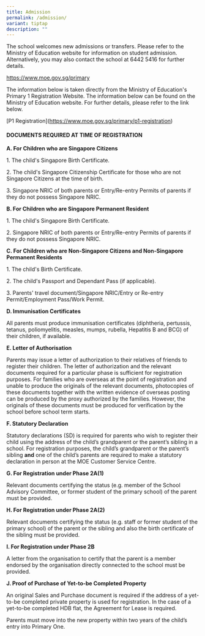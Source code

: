 ```yaml
---
title: Admission
permalink: /admission/
variant: tiptap
description: ""
---
```

<p>The school welcomes new admissions or transfers. Please refer to the Ministry
of Education website for information on student admission. Alternatively,
you may also contact the school at 6442 5416 for further details.</p>
<p><a href="https://www.moe.gov.sg/primary" rel="noopener noreferrer nofollow" target="_blank">https://www.moe.gov.sg/primary</a>
</p>
<p>The information below is taken directly from the Ministry of Education's
Primary 1 Registration Website. The information below can be found on the
Ministry of Education website. For further details, please refer to the
link below.</p>
<p>[P1 Registration](<a href="https://www.moe.gov.sg/primary/p1-registration" rel="noopener noreferrer nofollow" target="_blank">https://www.moe.gov.sg/primary/p1-registration</a>)</p>
<h4>DOCUMENTS REQUIRED AT TIME OF REGISTRATION</h4>
<p><strong>A. For Children who are Singapore Citizens</strong>
</p>
<p>1. The child's Singapore Birth Certificate.</p>
<p>2. The child's Singapore Citizenship Certificate for those who are not
Singapore Citizens at the time of birth.</p>
<p>3. Singapore NRIC of both parents or Entry/Re-entry Permits of parents
if they do not possess Singapore NRIC.</p>
<p><strong>B. For Children who are Singapore Permanent Resident</strong>
</p>
<p>1. The child's Singapore Birth Certificate.</p>
<p>2. Singapore NRIC of both parents or Entry/Re-entry Permits of parents
if they do not possess Singapore NRIC.</p>
<p><strong>C. For Children who are Non-Singapore Citizens and Non-Singapore Permanent Residents</strong>
</p>
<p>1. The child's Birth Certificate.</p>
<p>2. The child's Passport and Dependant Pass (if applicable).</p>
<p>3. Parents' travel document/Singapore NRIC/Entry or Re-entry Permit/Employment
Pass/Work Permit.</p>
<p><strong>D. Immunisation Certificates</strong>
</p>
<p>All parents must produce immunisation certificates (diphtheria, pertussis,
tetanus, poliomyelitis, measles, mumps, rubella, Hepatitis B and BCG) of
their children, if available.</p>
<p><strong>E. Letter of Authorisation</strong>
</p>
<p>Parents may issue a letter of authorization to their relatives of friends
to register their children. The letter of authorization and the relevant
documents required for a particular phase is sufficient for registration
purposes. For families who are overseas at the point of registration and
unable to produce the originals of the relevant documents, photocopies
of these documents together with the written evidence of overseas posting
can be produced by the proxy authorized by the families. However, the originals
of these documents must be produced for verification by the school before
school term starts.</p>
<p><strong>F. Statutory Declaration</strong>
</p>
<p>Statutory declarations (SD) is required for parents who wish to register
their child using the address of the child’s grandparent or the parent’s
sibling in a school. For registration purposes, the child’s grandparent
or the parent’s sibling&nbsp;<strong>and</strong>&nbsp;one of the child’s
parents are required to make a statutory declaration in person at the MOE
Customer Service Centre.</p>
<p><strong>G. For Registration under Phase 2A(1)</strong>
</p>
<p>Relevant documents certifying the status (e.g. member of the School Advisory
Committee, or former student of the primary school) of the parent must
be provided.</p>
<p><strong>H. For Registration under Phase 2A(2)</strong>
</p>
<p>Relevant documents certifying the status (e.g. staff or former student
of the primary school) of the parent or the sibling and also the birth
certificate of the sibling must be provided.</p>
<p><strong>I. For Registration under Phase 2B</strong>
</p>
<p>A letter from the organisation to certify that the parent is a member
endorsed by the organisation directly connected to the school must be provided.</p>
<p><strong>J. Proof of Purchase of Yet-to-be Completed Property</strong>
</p>
<p>An original Sales and Purchase document is required if the address of
a yet-to-be completed private property is used for registration. In the
case of a yet-to-be completed HDB flat, the Agreement for Lease is required.</p>
<p>Parents must move into the new property within two years of the child’s
entry into Primary One.</p>